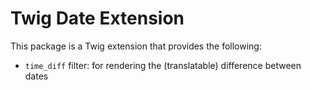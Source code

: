 Twig Date Extension
===================

This package is a Twig extension that provides the following:

* `time_diff` filter: for rendering the (translatable) difference between dates
